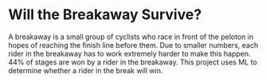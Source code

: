 # Will the Breakaway Survive?
A breakaway is a small group of cyclists who race in front of the peloton in hopes of reaching the finish line before them. Due to smaller numbers, each rider in the breakaway has to work extremely harder to make this happen. 44% of stages are won by a rider in the breakaway. This project uses ML to determine whether a rider in the break will win. 
